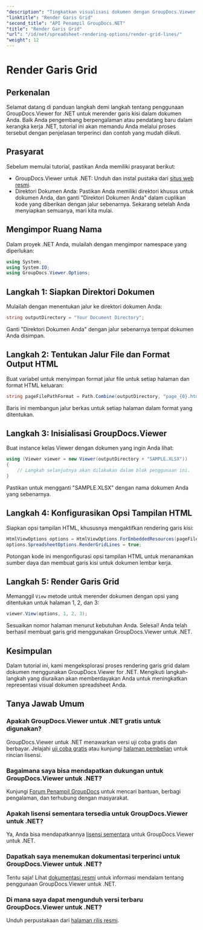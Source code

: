 ```yaml
---
"description": "Tingkatkan visualisasi dokumen dengan GroupDocs.Viewer untuk .NET. Render garis grid dengan mudah. Coba uji coba gratis sekarang!"
"linktitle": "Render Garis Grid"
"second_title": "API Penampil GroupDocs.NET"
"title": "Render Garis Grid"
"url": "/id/net/spreadsheet-rendering-options/render-grid-lines/"
"weight": 12
---
```


# Render Garis Grid

## Perkenalan
Selamat datang di panduan langkah demi langkah tentang penggunaan GroupDocs.Viewer for .NET untuk merender garis kisi dalam dokumen Anda. Baik Anda pengembang berpengalaman atau pendatang baru dalam kerangka kerja .NET, tutorial ini akan memandu Anda melalui proses tersebut dengan penjelasan terperinci dan contoh yang mudah diikuti.
## Prasyarat
Sebelum memulai tutorial, pastikan Anda memiliki prasyarat berikut:
- GroupDocs.Viewer untuk .NET: Unduh dan instal pustaka dari [situs web resmi](https://releases.groupdocs.com/viewer/net/).
- Direktori Dokumen Anda: Pastikan Anda memiliki direktori khusus untuk dokumen Anda, dan ganti "Direktori Dokumen Anda" dalam cuplikan kode yang diberikan dengan jalur sebenarnya.
Sekarang setelah Anda menyiapkan semuanya, mari kita mulai.
## Mengimpor Ruang Nama
Dalam proyek .NET Anda, mulailah dengan mengimpor namespace yang diperlukan:
```csharp
using System;
using System.IO;
using GroupDocs.Viewer.Options;
```
## Langkah 1: Siapkan Direktori Dokumen
Mulailah dengan menentukan jalur ke direktori dokumen Anda:
```csharp
string outputDirectory = "Your Document Directory";
```
Ganti "Direktori Dokumen Anda" dengan jalur sebenarnya tempat dokumen Anda disimpan.
## Langkah 2: Tentukan Jalur File dan Format Output HTML
Buat variabel untuk menyimpan format jalur file untuk setiap halaman dan format HTML keluaran:
```csharp
string pageFilePathFormat = Path.Combine(outputDirectory, "page_{0}.html");
```
Baris ini membangun jalur berkas untuk setiap halaman dalam format yang ditentukan.
## Langkah 3: Inisialisasi GroupDocs.Viewer
Buat instance kelas Viewer dengan dokumen yang ingin Anda lihat:
```csharp
using (Viewer viewer = new Viewer(outputDirectory + "SAMPLE.XLSX"))
{
    // Langkah selanjutnya akan dilakukan dalam blok penggunaan ini.
}
```
Pastikan untuk mengganti "SAMPLE.XLSX" dengan nama dokumen Anda yang sebenarnya.
## Langkah 4: Konfigurasikan Opsi Tampilan HTML
Siapkan opsi tampilan HTML, khususnya mengaktifkan rendering garis kisi:
```csharp
HtmlViewOptions options = HtmlViewOptions.ForEmbeddedResources(pageFilePathFormat);
options.SpreadsheetOptions.RenderGridLines = true;
```
Potongan kode ini mengonfigurasi opsi tampilan HTML untuk menanamkan sumber daya dan membuat garis kisi untuk dokumen lembar kerja.
## Langkah 5: Render Garis Grid
Memanggil `View` metode untuk merender dokumen dengan opsi yang ditentukan untuk halaman 1, 2, dan 3:
```csharp
viewer.View(options, 1, 2, 3);
```
Sesuaikan nomor halaman menurut kebutuhan Anda.
Selesai! Anda telah berhasil membuat garis grid menggunakan GroupDocs.Viewer untuk .NET.
## Kesimpulan
Dalam tutorial ini, kami mengeksplorasi proses rendering garis grid dalam dokumen menggunakan GroupDocs.Viewer for .NET. Mengikuti langkah-langkah yang diuraikan akan memberdayakan Anda untuk meningkatkan representasi visual dokumen spreadsheet Anda.
## Tanya Jawab Umum
### Apakah GroupDocs.Viewer untuk .NET gratis untuk digunakan?
GroupDocs.Viewer untuk .NET menawarkan versi uji coba gratis dan berbayar. Jelajahi [uji coba gratis](https://releases.groupdocs.com/) atau kunjungi [halaman pembelian](https://purchase.groupdocs.com/buy) untuk rincian lisensi.
### Bagaimana saya bisa mendapatkan dukungan untuk GroupDocs.Viewer untuk .NET?
Kunjungi [Forum Penampil GroupDocs](https://forum.groupdocs.com/c/viewer/9) untuk mencari bantuan, berbagi pengalaman, dan terhubung dengan masyarakat.
### Apakah lisensi sementara tersedia untuk GroupDocs.Viewer untuk .NET?
Ya, Anda bisa mendapatkannya [lisensi sementara](https://purchase.groupdocs.com/temporary-license/) untuk GroupDocs.Viewer untuk .NET.
### Dapatkah saya menemukan dokumentasi terperinci untuk GroupDocs.Viewer untuk .NET?
Tentu saja! Lihat [dokumentasi resmi](https://tutorials.groupdocs.com/viewer/net/) untuk informasi mendalam tentang penggunaan GroupDocs.Viewer untuk .NET.
### Di mana saya dapat mengunduh versi terbaru GroupDocs.Viewer untuk .NET?
Unduh perpustakaan dari [halaman rilis resmi](https://releases.groupdocs.com/viewer/net/).
